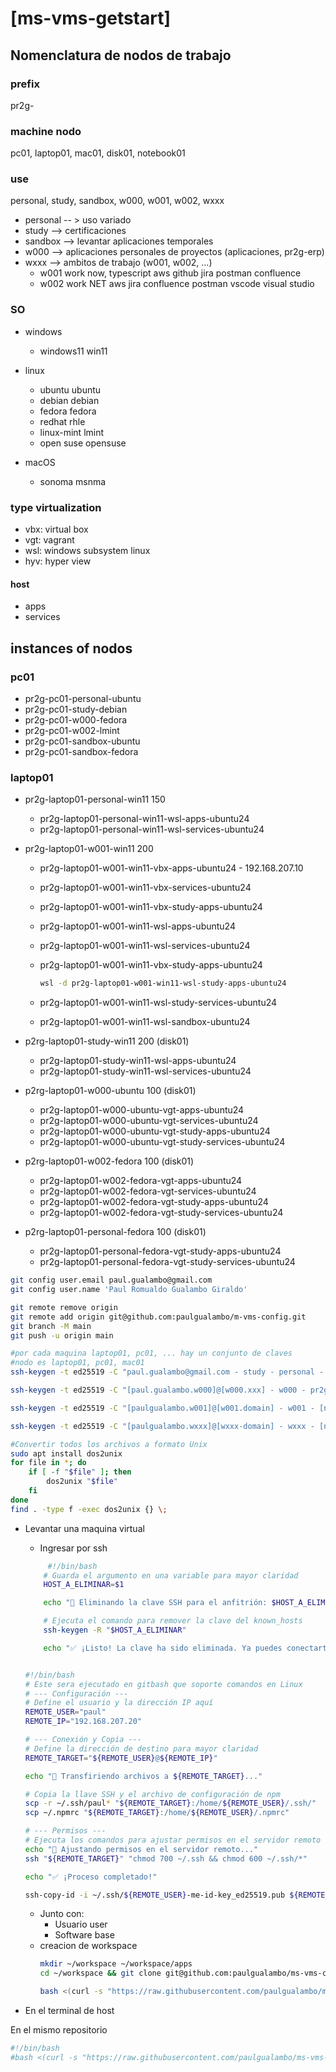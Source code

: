 # [ms-vms-getstart]

## Nomenclatura de nodos de trabajo

### prefix

pr2g-

### machine nodo

pc01, laptop01, mac01, disk01, notebook01

### use

personal, study, sandbox, w000, w001, w002, wxxx

-   personal -- > uso variado
-   study --> certificaciones
-   sandbox --> levantar aplicaciones temporales
-   w000 --> aplicaciones personales de proyectos (aplicaciones, pr2g-erp)
-   wxxx --> ambitos de trabajo (w001, w002, ...)
    -   w001 work now, typescript aws github jira postman confluence
    -   w002 work NET aws jira confluence postman vscode visual studio

### SO

-   windows
    -   windows11 win11

-   linux
    -   ubuntu ubuntu
    -   debian debian
    -   fedora fedora
    -   redhat rhle
    -   linux-mint lmint
    -   open suse opensuse

-   macOS
    -   sonoma msnma

### type virtualization

-   vbx: virtual box
-   vgt: vagrant
-   wsl: windows subsystem linux
-   hyv: hyper view

#### host

-   apps
-   services

## instances of nodos

### pc01

-   pr2g-pc01-personal-ubuntu
-   pr2g-pc01-study-debian
-   pr2g-pc01-w000-fedora
-   pr2g-pc01-w002-lmint
-   pr2g-pc01-sandbox-ubuntu
-   pr2g-pc01-sandbox-fedora

### laptop01

-   pr2g-laptop01-personal-win11 150

    -   pr2g-laptop01-personal-win11-wsl-apps-ubuntu24
    -   pr2g-laptop01-personal-win11-wsl-services-ubuntu24

-   pr2g-laptop01-w001-win11 200

    -   pr2g-laptop01-w001-win11-vbx-apps-ubuntu24 - 192.168.207.10
    -   pr2g-laptop01-w001-win11-vbx-services-ubuntu24
    -   pr2g-laptop01-w001-win11-vbx-study-apps-ubuntu24
    -   pr2g-laptop01-w001-win11-wsl-apps-ubuntu24
    -   pr2g-laptop01-w001-win11-wsl-services-ubuntu24
    -   pr2g-laptop01-w001-win11-vbx-study-apps-ubuntu24

        ```sh
        wsl -d pr2g-laptop01-w001-win11-wsl-study-apps-ubuntu24
        ```

    -   pr2g-laptop01-w001-win11-wsl-study-services-ubuntu24
    -   pr2g-laptop01-w001-win11-wsl-sandbox-ubuntu24

-   p2rg-laptop01-study-win11 200 (disk01)

    -   pr2g-laptop01-study-win11-wsl-apps-ubuntu24
    -   pr2g-laptop01-study-win11-wsl-services-ubuntu24

-   p2rg-laptop01-w000-ubuntu 100 (disk01)

    -   pr2g-laptop01-w000-ubuntu-vgt-apps-ubuntu24
    -   pr2g-laptop01-w000-ubuntu-vgt-services-ubuntu24
    -   pr2g-laptop01-w000-ubuntu-vgt-study-apps-ubuntu24
    -   pr2g-laptop01-w000-ubuntu-vgt-study-services-ubuntu24

-   p2rg-laptop01-w002-fedora 100 (disk01)

    -   pr2g-laptop01-w002-fedora-vgt-apps-ubuntu24
    -   pr2g-laptop01-w002-fedora-vgt-services-ubuntu24
    -   pr2g-laptop01-w002-fedora-vgt-study-apps-ubuntu24
    -   pr2g-laptop01-w002-fedora-vgt-study-services-ubuntu24

-   p2rg-laptop01-personal-fedora 100 (disk01)
    -   pr2g-laptop01-personal-fedora-vgt-study-apps-ubuntu24
    -   pr2g-laptop01-personal-fedora-vgt-study-services-ubuntu24

```sh
git config user.email paul.gualambo@gmail.com
git config user.name 'Paul Romualdo Gualambo Giraldo'

git remote remove origin
git remote add origin git@github.com:paulgualambo/m-vms-config.git
git branch -M main
git push -u origin main

#por cada maquina laptop01, pc01, ... hay un conjunto de claves
#nodo es laptop01, pc01, mac01
ssh-keygen -t ed25519 -C "paul.gualambo@gmail.com - study - personal - sandbox" -f '/home/paul/.ssh/p2rg-[nodo]-study-personal-sandbox-id-key_ed25519'

ssh-keygen -t ed25519 -C "[paul.gualambo.w000]@[w000.xxx] - w000 - pr2g-erp" -f '/home/paul/.ssh/pr2g-[nodo]-w000-id-key_ed25519'

ssh-keygen -t ed25519 -C "[paulgualambo.w001]@[w001.domain] - w001 - [name - w001]" -f 'c:/Users/paul/.ssh/pr2g-[nodo]-w001-id-key_ed25519'

ssh-keygen -t ed25519 -C "[paulgualambo.wxxx]@[wxxx-domain] - wxxx - [name - wxxx]" -f 'c:/Users/paul/.ssh/pr2g-[nodo]-wxxx-id-key_ed25519'
```

```sh
#Convertir todos los archivos a formato Unix
sudo apt install dos2unix
for file in *; do
    if [ -f "$file" ]; then
        dos2unix "$file"
    fi
done
find . -type f -exec dos2unix {} \;
```

- Levantar una maquina virtual
    - Ingresar por ssh
    ```sh
         #!/bin/bash
        # Guarda el argumento en una variable para mayor claridad
        HOST_A_ELIMINAR=$1

        echo "🔑 Eliminando la clave SSH para el anfitrión: $HOST_A_ELIMINAR..."

        # Ejecuta el comando para remover la clave del known_hosts
        ssh-keygen -R "$HOST_A_ELIMINAR"

        echo "✅ ¡Listo! La clave ha sido eliminada. Ya puedes conectarte de nuevo."
    ```

    ```sh

    #!/bin/bash
    # Este sera ejecutado en gitbash que soporte comandos en Linux
    # --- Configuración ---
    # Define el usuario y la dirección IP aquí
    REMOTE_USER="paul"
    REMOTE_IP="192.168.207.20"

    # --- Conexión y Copia ---
    # Define la dirección de destino para mayor claridad
    REMOTE_TARGET="${REMOTE_USER}@${REMOTE_IP}"

    echo "🚀 Transfiriendo archivos a ${REMOTE_TARGET}..."

    # Copia la llave SSH y el archivo de configuración de npm
    scp -r ~/.ssh/paul* "${REMOTE_TARGET}:/home/${REMOTE_USER}/.ssh/"
    scp ~/.npmrc "${REMOTE_TARGET}:/home/${REMOTE_USER}/.npmrc"

    # --- Permisos ---
    # Ejecuta los comandos para ajustar permisos en el servidor remoto
    echo "🔐 Ajustando permisos en el servidor remoto..."
    ssh "${REMOTE_TARGET}" "chmod 700 ~/.ssh && chmod 600 ~/.ssh/*"

    echo "✅ ¡Proceso completado!"

    ssh-copy-id -i ~/.ssh/${REMOTE_USER}-me-id-key_ed25519.pub ${REMOTE_TARGET}
    ```

    -	Junto con:
	    -	Usuario user
		-   Software base
	-   creacion de workspace
        ```sh
		mkdir ~/workspace ~/workspace/apps
		cd ~/workspace && git clone git@github.com:paulgualambo/ms-vms-config.git

        bash <(curl -s "https://raw.githubusercontent.com/paulgualambo/ms-vms-config/refs/heads/main/scripts/install.sh?$RANDOM") '{"hostname":"pr2g-laptop01-w001-win11-vbx-apps-ubuntu24", "distro":"DEBIAN", "username":"paul", "email":"paul.gualambo@gmail.com", "password":"123456"}'
        ```

- En el terminal de host



En el mismo repositorio

```sh
#!/bin/bash
#bash <(curl -s "https://raw.githubusercontent.com/paulgualambo/ms-vms-config/refs/heads/main/scripts/install.sh?$RANDOM") '{"hostname":"pr2g-laptop01-w001-win11-wsl-sandbox", "distro":"DEBIAN", "username":"paul", "email":"paul.gualambo@gmail.com", "password":"123456"}'
```
